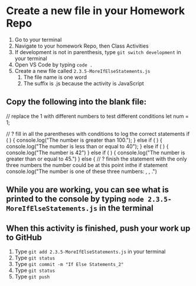 # Create a new file in your Homework Repo

1. Go to your terminal
2. Navigate to your homework Repo, then Class Activities
3. If development is not in parenthesis, type `git switch development` in your terminal
4. Open VS Code by typing `code .`
5. Create a new file called `2.3.5-MoreIfElseStatements.js`
    1. The file name is one word
    2. The suffix is .js because the activity is JavaScript

## Copy the following into the blank file:

// replace the 1 with different numbers to test different conditions
let num = 1;

// ? fill in all the parentheses with conditions to log the correct statements
if ( ) {
  console.log("The number is greater than 100.");
} else if ( ) {
  console.log("The number is less than or equal to 40");
} else if ( ) {
  console.log("The number is 42")
} else if ( ) {
  console.log("The number is greater than or equal to 45.")
} else {
  // ? finish the statement with the only three numbers the number could be at this point inthe if statement
  console.log("The number is one of these three numbers: , , .")

## While you are working, you can see what is printed to the console by typing `node 2.3.5-MoreIfElseStatements.js` in the terminal

## When this activity is finished, push your work up to GitHub

1. Type `git add 2.3.5-MoreIfElseStatements.js` in your terminal
2. Type `git status`
3. Type `git commit -m "If Else Statements_2"`
4. Type `git status`
5. Type `git push`
